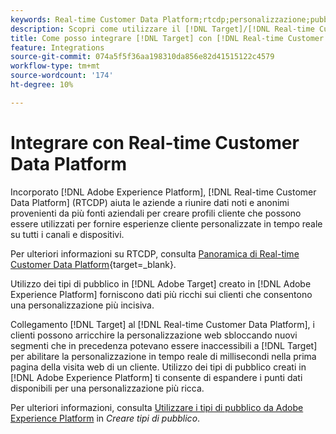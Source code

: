 ```yaml
---
keywords: Real-time Customer Data Platform;rtcdp;personalizzazione;pubblico aep;pubblico di adobe experience platform
description: Scopri come utilizzare il [!DNL Target]/[!DNL Real-time Customer Data Platform] Integrazione (RTCDP) per fornire dati più ricchi sui clienti e una personalizzazione più incisiva.
title: Come posso integrare [!DNL Target] con [!DNL Real-time Customer Data Platform]?
feature: Integrations
source-git-commit: 074a5f5f36aa198310da856e82d41515122c4579
workflow-type: tm+mt
source-wordcount: '174'
ht-degree: 10%

---
```



# Integrare con Real-time Customer Data Platform

Incorporato [!DNL Adobe Experience Platform], [!DNL Real-time Customer Data Platform] (RTCDP) aiuta le aziende a riunire dati noti e anonimi provenienti da più fonti aziendali per creare profili cliente che possono essere utilizzati per fornire esperienze cliente personalizzate in tempo reale su tutti i canali e dispositivi.

Per ulteriori informazioni su RTCDP, consulta [Panoramica di Real-time Customer Data Platform](https://experienceleague.adobe.com/docs/experience-platform/rtcdp/overview.html?lang=it){target=_blank}.

Utilizzo dei tipi di pubblico in [!DNL Adobe Target] creato in [!DNL Adobe Experience Platform] forniscono dati più ricchi sui clienti che consentono una personalizzazione più incisiva.

Collegamento [!DNL Target] al [!DNL Real-time Customer Data Platform], i clienti possono arricchire la personalizzazione web sbloccando nuovi segmenti che in precedenza potevano essere inaccessibili a [!DNL Target] per abilitare la personalizzazione in tempo reale di millisecondi nella prima pagina della visita web di un cliente. Utilizzo dei tipi di pubblico creati in [!DNL Adobe Experience Platform] ti consente di espandere i punti dati disponibili per una personalizzazione più ricca.

Per ulteriori informazioni, consulta [Utilizzare i tipi di pubblico da Adobe Experience Platform](/help/main/c-target/c-audiences/audiences.md#aep) in *Creare tipi di pubblico*.